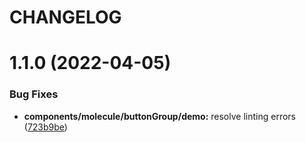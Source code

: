 # CHANGELOG

# 1.1.0 (2022-04-05)


### Bug Fixes

* **components/molecule/buttonGroup/demo:** resolve linting errors ([723b9be](https://github.com/SUI-Components/sui-components/commit/723b9be23fd033da1f7f669ee5419e8581d2ed90))



